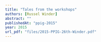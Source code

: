 ```yaml
---
title: "Tales from the workshops"
authors: [Russel Winder]
abstract: ""
publishedAt: "ppig-2015"
year: 2015
url_pdf: "files/2015-PPIG-26th-Winder.pdf"
---
```

